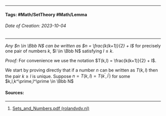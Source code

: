 __________________________________________________________________________
#### **Tags:** #Math/SetTheory #Math/Lemma 
###### *Date of Creation: 2023-10-04*
__________________________________________________________________________

*Any $n \in \Bbb N$ can be written as $n = \frac{k(k+1)}{2} + l$* for precisely one pair of numbers $k$, $l \in \Bbb N$ satisfying $l \le k$. 

*Proof:* For convenience we use the notation $T(k,l) = \frac{k(k+1)}{2} + l$.

We start by proving directly that if a number $n$ can be written as $T(k,l)$ then the pair $k \ge l$ is unique. Suppose $n = T(k,l) = T(k^ \prime, l^ \prime)$ for some $k,l,k^\prime,l^\prime \in \Bbb N$
#### Sources:
__________________________________________________________________________
1. [Sets_and_Numbers.pdf (rolandvdv.nl)](https://www.rolandvdv.nl/Sets_and_Numbers.pdf)